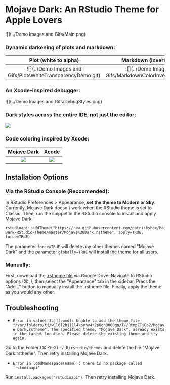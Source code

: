 # Mojave Dark: An RStudio Theme for Apple Lovers

![](../Demo Images and Gifs/Main.png)

### Dynamic darkening of plots and markdown:

Plot (white to alpha)             |  Markdown (invert colors)
:-------------------------:|:-------------------------:
![](../Demo Images and Gifs/PlotsWhiteTransparencyDemo.gif)  |  ![](../Demo Images and Gifs/MarkdownColorInversionDemo.gif)

### An Xcode-inspired debugger:
![](../Demo Images and Gifs/DebugStyles.png)

### Dark styles across the entire IDE, not just the editor:
![](https://github.com/patrickshox/Mojave-Dark-RStudio-Theme/blob/master/Demo%20Images%20and%20Gifs/DarkPanels.png)

### Code coloring inspired by Xcode:

Mojave Dark              |  Xcode
:-------------------------:|:-------------------------:
<img src="../Demo Images and Gifs/Mojave Dark Fonts and Colors.png">   |  <img src="../Demo Images and Gifs/Xcode Fonts and Colors.png"> 

## Installation Options
### Via the RStudio Console (Reccomended):
In RStudio Preferences > Appearance, **set the theme to Modern or Sky**. Currently, Mojave Dark doesn't work when the RStudio theme is set to Classic. Then, run the snippet in the RStudio console to install and apply Mojave Dark.
```
rstudioapi::addTheme("https://raw.githubusercontent.com/patrickshox/Mojave-Dark-RStudio-Theme/master/Mojave%20Dark.rstheme", apply=TRUE, force=TRUE)
```
The parameter `force=TRUE` will delete any other themes named "Mojave Dark" and the parameter `globally=TRUE` will install the theme for all users.

### Manually:
First, download the [.rstheme file](https://drive.google.com/open?id=18A_Tb0vq4T_gmFtcvGoXzIlaMoUJNmvJ) via Google Drive. Navigate to RStudio options (&#8984; ,), then select the "Appearance" tab in the sidebar. Press the "Add..." button to manually install the .rstheme file. Finally, apply the theme as you would any other.

## Troubleshooting
- `Error in value[[3L]](cond): Unable to add the theme file "/var/folders/tj/w1l6l2hj11l4kpyhv4r2p6gh0000gn/T//RtmpZTjGp2/Mojave Dark.rstheme". The specified theme, "Mojave Dark", already exists in the target location. Please delete the existing theme and try again.`

Go to the Folder (&#8984; &#8679; G) `~/.R/rstudio/themes` and delete the file "Mojave Dark.rstheme". Then retry installing Mojave Dark.
- `Error in loadNamespace(name) : there is no package called ‘rstudioapi’`

Run `install.packages("rstudioapi")`. Then retry installing Mojave Dark. 

